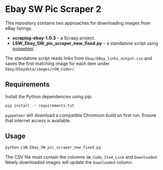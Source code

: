 # Ebay SW Pic Scraper 2

This repository contains two approaches for downloading images from eBay listings.

- **scraping-ebay-1.0.3** – a Scrapy project.
- **LSW_Ebay_SW_pic_scraper_new_fixed.py** – a standalone script using [pyppeteer](https://github.com/pyppeteer/pyppeteer).

The standalone script reads links from `Ebay/EBay_links_output.csv` and saves the
first matching image for each item under `Ebay/Ebaydata/images/<SW_Code>/`.

## Requirements

Install the Python dependencies using pip:

```bash
pip install -r requirements.txt
```

`pyppeteer` will download a compatible Chromium build on first run. Ensure that
internet access is available.

## Usage

```bash
python LSW_Ebay_SW_pic_scraper_new_fixed.py
```

The CSV file must contain the columns `SW_Code`, `Item_Link` and `Downloaded`.
Newly downloaded images will update the `Downloaded` column.

